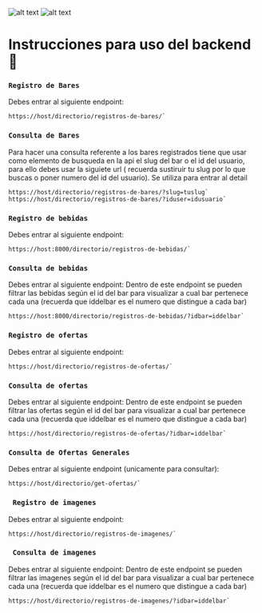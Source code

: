 ![alt text](http://planb.com.mx/wp-content/uploads/2019/01/cropped-mxplanb.png)
![alt text](https://drive.google.com/drive/folders/12T5toE6kG4_mQiD5WGIGdOA4Jcjucpl5-L1ztNU2s_g)
# Instrucciones para uso del backend 🚀
### `Registro de Bares`
Debes entrar al siguiente endpoint:
```
https://host/directorio/registros-de-bares/`
```

### `Consulta de Bares`
Para hacer una consulta referente a los bares registrados tiene que usar como elemento de busqueda en la api el slug del bar o el id del usuario, para ello debes usar la siguiete url ( recuerda sustiruir tu slug por lo que buscas o poner numero del id del usuario).
Se utiliza para entrar al detail
```
https://host/directorio/registros-de-bares/?slug=tuslug`
https://host/directorio/registros-de-bares/?iduser=idusuario`
```

### `Registro de bebidas`
Debes entrar al siguiente endpoint:
```
https://host:8000/directorio/registros-de-bebidas/`
```

### `Consulta de bebidas`
Debes entrar al siguiente endpoint:
Dentro de este endpoint se pueden filtrar las bebidas según el id del bar para visualizar a cual bar pertenece cada una
(recuerda que iddelbar es el numero que distingue a cada bar)
```
https://host:8000/directorio/registros-de-bebidas/?idbar=iddelbar`
```

### `Registro de ofertas`
Debes entrar al siguiente endpoint:
```
https://host/directorio/registros-de-ofertas/`
```

### `Consulta de ofertas`
Debes entrar al siguiente endpoint:
Dentro de este endpoint se pueden filtrar las ofertas según el id del bar para visualizar a cual bar pertenece cada una
(recuerda que iddelbar es el numero que distingue a cada bar)
```
https://host/directorio/registros-de-ofertas/?idbar=iddelbar`
```


### `Consulta de Ofertas Generales`
Debes entrar al siguiente endpoint (unicamente para consultar):
```
https://host/directorio/get-ofertas/`
```


### ` Registro de imagenes`
Debes entrar al siguiente endpoint:
```
https://host/directorio/registros-de-imagenes/`
```

### ` Consulta de imagenes`
Debes entrar al siguiente endpoint:
Dentro de este endpoint se pueden filtrar las imagenes según el id del bar para visualizar a cual bar pertenece cada una
(recuerda que iddelbar es el numero que distingue a cada bar)
```
https://host/directorio/registros-de-imagenes/?idbar=iddelbar`
```